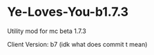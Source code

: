 # Ye-Loves-You-b1.7.3
Utility mod for mc beta 1.7.3

Client Version: b7 (idk what does commit t mean)
